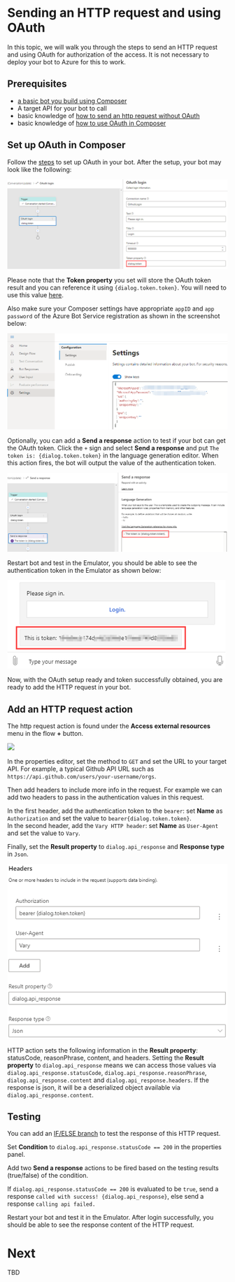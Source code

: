 # Sending an HTTP request and using OAuth 
In this topic, we will walk you through the steps to send an HTTP request and using OAuth for authorization of the access. It is not necessary to deploy your bot to Azure for this to work.

## Prerequisites
- [a basic bot you build using Composer](tutorial-create-echobot.md)
- A target API for your bot to call
- basic knowledge of [how to send an http request without OAuth](./tutorial/bot-tutorial-get-weather.md#add-an-http-request)
- basic knowledge of [how to use OAuth in Composer](how_to_use_oauth.md)
  
## Set up OAuth in Composer 
Follow the [steps](how_to_use_oauth.md) to set up OAuth in your bot. After the setup, your bot may look like the following: 

![oauth-setup](./media/integration/oauth-setup.png)

Please note that the **Token property** you set will store the OAuth token result and you can reference it using `{dialog.token.token}`. You will need to use this value [here](#add-an-http-request). 

Also make sure your Composer settings have appropriate `appID` and `app password` of the Azure Bot Service registration as shown in the screenshot below: 

![composer-oauth-setting](./media/integration/composer-oauth-setting.png)

Optionally, you can add a **Send a response** action to test if your bot can get the OAuth token. Click the `+` sign and select **Send a response** and put `The token is: {dialog.token.token}` in the language generation editor. When this action fires, the bot will output the value of the authentication token. 

![oauth-response-to-test](./media/integration/oauth-response-to-test.png)

Restart bot and test in the Emulator, you should be able to see the authentication token in the Emulator as shown below: 

![oauth-test-token](./media/integration/oauth-test-token.png)

Now, with the OAuth setup ready and token successfully obtained, you are ready to add the HTTP request in your bot. 

## Add an HTTP request action
The http request action is found under the **Access external resources** menu in the flow **+** button.

![](./media/tutorial-weatherbot/03/http-step.png)

In the properties editor, set the method to `GET` and set the URL to your target API. For example, a typical Github API URL such as `https://api.github.com/users/your-username/orgs`. 

Then add headers to include more info in the request. For example we can add two headers to pass in the authentication values in this request. 
    
   In the first header, add the authentication token to the `bearer`: set **Name** as `Authorization` and set the value to `bearer{dialog.token.token}`.  
   In the second header, add the `Vary HTTP header`: set **Name** as `User-Agent` and set the value to `Vary`. 

Finally, set the **Result property** to `dialog.api_response` and **Response type** in `Json`. 

![oauth-headers](./media/integration/oauth-headers.png)

HTTP action sets the following information in the **Result property**: statusCode, reasonPhrase, content, and headers. Setting the **Result property** to `dialog.api_response` means we can access those values via `dialog.api_response.statusCode`, `dialog.api_response.reasonPhrase`, `dialog.api_response.content` and `dialog.api_response.headers`. If the response is json, it will be a deserialized object available via `dialog.api_response.content`.

## Testing 
You can add an [IF/ELSE branch](howto-controlling-conversation-flow.md#branch-if-else) to test the response of this HTTP request. 

Set **Condition** to `dialog.api_response.statusCode == 200` in the properties panel. 

Add two **Send a response** actions to be fired based on the testing results (true/false) of the condition. 

If `dialog.api_response.statusCode == 200` is evaluated to be `true`, send a response `called with success! {dialog.api_response}`, else send a response `calling api failed.`

Restart your bot and test it in the Emulator. After login successfully, you should be able to see the response content of the HTTP request. 

# Next 
TBD
